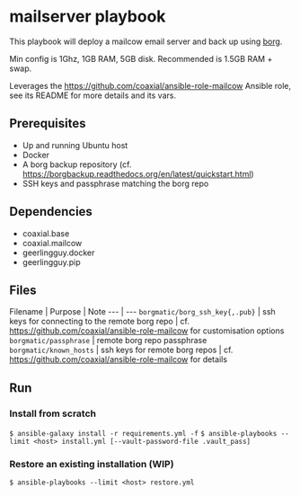 # mailserver playbook

This playbook will deploy a mailcow email server and back up using [borg](https://borgbackup.readthedocs.io/en/stable/).

Min config is 1Ghz, 1GB RAM, 5GB disk. Recommended is 1.5GB RAM + swap.

Leverages the https://github.com/coaxial/ansible-role-mailcow Ansible role, see its README for more details and its vars.

## Prerequisites

- Up and running Ubuntu host
- Docker
- A borg backup repository (cf. https://borgbackup.readthedocs.org/en/latest/quickstart.html)
- SSH keys and passphrase matching the borg repo

## Dependencies

- coaxial.base
- coaxial.mailcow
- geerlingguy.docker
- geerlingguy.pip

## Files

Filename | Purpose | Note
--- | ---
`borgmatic/borg_ssh_key{,.pub}` | ssh keys for connecting to the remote borg repo | cf. https://github.com/coaxial/ansible-role-mailcow for customisation options
`borgmatic/passphrase` | remote borg repo passphrase
`borgmatic/known_hosts` | ssh keys for remote borg repos | cf. https://github.com/coaxial/ansible-role-mailcow for details

## Run

### Install from scratch

`$ ansible-galaxy install -r requirements.yml -f`
`$ ansible-playbooks --limit <host> install.yml [--vault-password-file .vault_pass]`

### Restore an existing installation (WIP)

`$ ansible-playbooks --limit <host> restore.yml`
